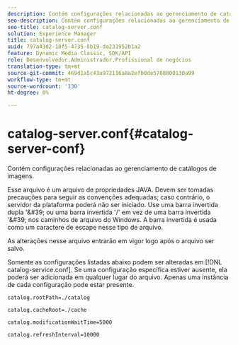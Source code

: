 ```yaml
---
description: Contém configurações relacionadas ao gerenciamento de catálogos de imagens.
seo-description: Contém configurações relacionadas ao gerenciamento de catálogos de imagens.
seo-title: catalog-server.conf
solution: Experience Manager
title: catalog-server.conf
uuid: 797a43d2-18f5-4735-8b19-da231952b1a2
feature: Dynamic Media Classic, SDK/API
role: Desenvolvedor,Administrador,Profissional de negócios
translation-type: tm+mt
source-git-commit: 469d1a5c43a972116a8a2efb0de5708800130a99
workflow-type: tm+mt
source-wordcount: '130'
ht-degree: 0%

---
```



# catalog-server.conf{#catalog-server-conf}

Contém configurações relacionadas ao gerenciamento de catálogos de imagens.

Esse arquivo é um arquivo de propriedades JAVA. Devem ser tomadas precauções para seguir as convenções adequadas; caso contrário, o servidor da plataforma poderá não ser iniciado. Use uma barra invertida dupla &#39;\&#39; ou uma barra invertida &#39;/&#39; em vez de uma barra invertida &#39;\&#39; nos caminhos de arquivo do Windows. A barra invertida é usada como um caractere de escape nesse tipo de arquivo.

As alterações nesse arquivo entrarão em vigor logo após o arquivo ser salvo.

Somente as configurações listadas abaixo podem ser alteradas em [!DNL catalog-service.conf]. Se uma configuração específica estiver ausente, ela poderá ser adicionada em qualquer lugar do arquivo. Apenas uma instância de cada configuração pode estar presente.

`catalog.rootPath=./catalog`

`catalog.cacheRoot=./cache`

`catalog.modificationWaitTime=5000`

`catalog.refreshInterval=10000`

